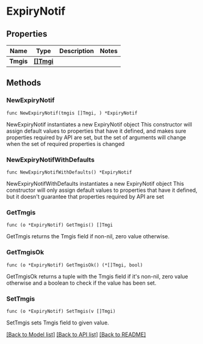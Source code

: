 # ExpiryNotif

## Properties

Name | Type | Description | Notes
------------ | ------------- | ------------- | -------------
**Tmgis** | [**[]Tmgi**](Tmgi.md) |  | 

## Methods

### NewExpiryNotif

`func NewExpiryNotif(tmgis []Tmgi, ) *ExpiryNotif`

NewExpiryNotif instantiates a new ExpiryNotif object
This constructor will assign default values to properties that have it defined,
and makes sure properties required by API are set, but the set of arguments
will change when the set of required properties is changed

### NewExpiryNotifWithDefaults

`func NewExpiryNotifWithDefaults() *ExpiryNotif`

NewExpiryNotifWithDefaults instantiates a new ExpiryNotif object
This constructor will only assign default values to properties that have it defined,
but it doesn't guarantee that properties required by API are set

### GetTmgis

`func (o *ExpiryNotif) GetTmgis() []Tmgi`

GetTmgis returns the Tmgis field if non-nil, zero value otherwise.

### GetTmgisOk

`func (o *ExpiryNotif) GetTmgisOk() (*[]Tmgi, bool)`

GetTmgisOk returns a tuple with the Tmgis field if it's non-nil, zero value otherwise
and a boolean to check if the value has been set.

### SetTmgis

`func (o *ExpiryNotif) SetTmgis(v []Tmgi)`

SetTmgis sets Tmgis field to given value.



[[Back to Model list]](../README.md#documentation-for-models) [[Back to API list]](../README.md#documentation-for-api-endpoints) [[Back to README]](../README.md)


